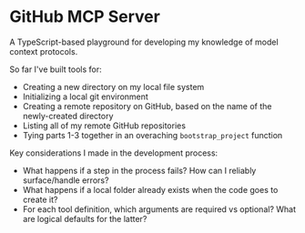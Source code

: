 # GitHub MCP Server

A TypeScript-based playground for developing my knowledge of model context protocols.

So far I've built tools for:
- Creating a new directory on my local file system
- Initializing a local git environment
- Creating a remote repository on GitHub, based on the name of the newly-created directory
- Listing all of my remote GitHub repositories
- Tying parts 1-3 together in an overaching `bootstrap_project` function

Key considerations I made in the development process:
- What happens if a step in the process fails? How can I reliably surface/handle errors?
- What happens if a local folder already exists when the code goes to create it?
- For each tool definition, which arguments are required vs optional? What are logical defaults for the latter?
